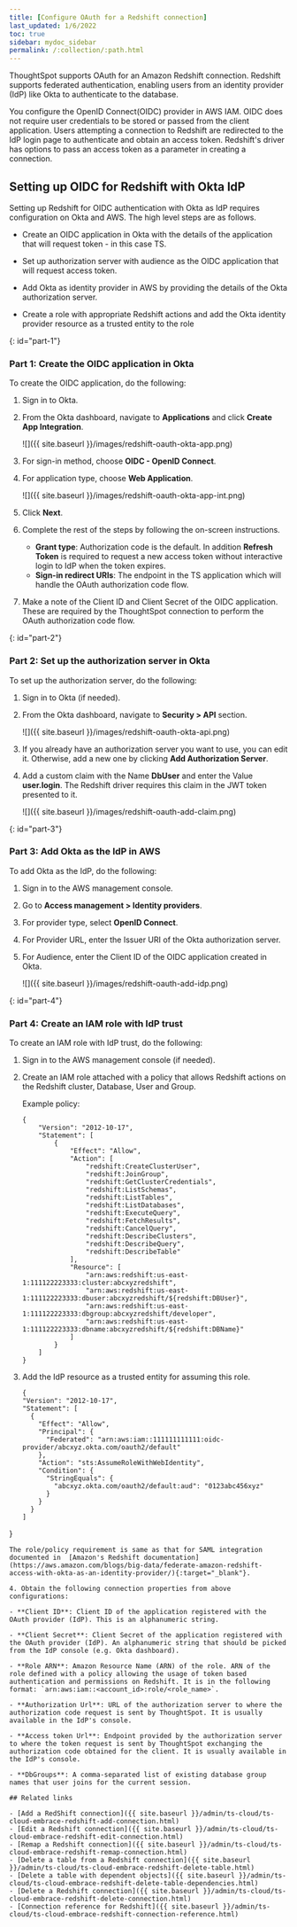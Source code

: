 ```yaml
---
title: [Configure OAuth for a Redshift connection]
last_updated: 1/6/2022
toc: true
sidebar: mydoc_sidebar
permalink: /:collection/:path.html
---
```

ThoughtSpot supports OAuth for an Amazon Redshift connection. Redshift supports federated authentication, enabling users from an identity provider (IdP) like Okta to authenticate to the database.

You configure the OpenID Connect(OIDC) provider in AWS IAM. OIDC does not require user credentials to be stored or passed from the client application. Users attempting a connection to Redshift are redirected to the IdP login page to authenticate and obtain an access token. Redshift's driver has options to pass an access token as a parameter in creating a connection.

## Setting up OIDC for Redshift with Okta ldP

Setting up Redshift for OIDC authentication with Okta as IdP requires configuration on Okta and AWS. The high level steps are as follows.

- Create an OIDC application in Okta with the details of the application that will request token - in this case TS.

- Set up authorization server with audience as the OIDC application that will request access token.

- Add Okta as identity provider in AWS by providing the details of the Okta authorization server.

- Create a role with appropriate Redshift actions and add the Okta identity provider resource as a trusted entity to the role

{: id="part-1"}
### Part 1: Create the OIDC application in Okta

To create the OIDC application, do the following:

1. Sign in to Okta.

2. From the Okta dashboard, navigate to **Applications** and click **Create App Integration**.

   ![]({{ site.baseurl }}/images/redshift-oauth-okta-app.png)

3. For sign-in method, choose **OIDC - OpenID Connect**.

4. For application type, choose **Web Application**.

   ![]({{ site.baseurl }}/images/redshift-oauth-okta-app-int.png)

5. Click **Next**.

6. Complete the rest of the steps by following the on-screen instructions.

   - **Grant type**: Authorization code is the default. In addition **Refresh Token** is required to request a new access token without interactive login to IdP when the token expires.
   - **Sign-in redirect URIs**: The endpoint in the TS application which will handle the OAuth authorization code flow.

7. Make a note of the Client ID and Client Secret of the OIDC application. These are required by the ThoughtSpot connection to perform the OAuth authorization code flow.

{: id="part-2"}
### Part 2: Set up the authorization server in Okta

To set up the authorization server, do the following:

1. Sign in to Okta (if needed).

2. From the Okta dashboard, navigate to **Security > API** section.

   ![]({{ site.baseurl }}/images/redshift-oauth-okta-api.png)

3. If you already have an authorization server you want to use, you can edit it. Otherwise, add a new one by clicking **Add Authorization Server**.

4. Add a custom claim with the Name **DbUser** and enter the Value **user.login**. The Redshift driver requires this claim in the JWT token presented to it.

   ![]({{ site.baseurl }}/images/redshift-oauth-add-claim.png)

{: id="part-3"}
### Part 3: Add Okta as the IdP in AWS

To add Okta as the IdP, do the following:

1. Sign in to the AWS management console.

2. Go to **Access management > Identity providers**.

3. For provider type, select **OpenID Connect**.

4. For Provider URL, enter the Issuer URI of the Okta authorization server.

5. For Audience, enter the Client ID of the OIDC application created in Okta.

   ![]({{ site.baseurl }}/images/redshift-oauth-add-idp.png)

{: id="part-4"}
### Part 4: Create an IAM role with IdP trust

To create an IAM role with IdP trust, do the following:

1. Sign in to the AWS management console (if needed).

2. Create an IAM role attached with a policy that allows Redshift actions on the Redshift cluster, Database, User and Group.

   Example policy:

   ```
   {
       "Version": "2012-10-17",
       "Statement": [
           {
               "Effect": "Allow",
               "Action": [
                   "redshift:CreateClusterUser",
                   "redshift:JoinGroup",
                   "redshift:GetClusterCredentials",
                   "redshift:ListSchemas",
                   "redshift:ListTables",
                   "redshift:ListDatabases",
                   "redshift:ExecuteQuery",
                   "redshift:FetchResults",
                   "redshift:CancelQuery",
                   "redshift:DescribeClusters",
                   "redshift:DescribeQuery",
                   "redshift:DescribeTable"
               ],
               "Resource": [
                   "arn:aws:redshift:us-east-1:111122223333:cluster:abcxyzredshift",
                   "arn:aws:redshift:us-east-1:111122223333:dbuser:abcxyzredshift/${redshift:DBUser}",
                   "arn:aws:redshift:us-east-1:111122223333:dbgroup:abcxyzredshift/developer",
                   "arn:aws:redshift:us-east-1:111122223333:dbname:abcxyzredshift/${redshift:DBName}"
               ]
           }
       ]
   }
   ```

3. Add the IdP resource as a trusted entity for assuming this role.

    ```
    {
    "Version": "2012-10-17",
    "Statement": [
      {
        "Effect": "Allow",
        "Principal": {
          "Federated": "arn:aws:iam::111111111111:oidc-provider/abcxyz.okta.com/oauth2/default"
        },
        "Action": "sts:AssumeRoleWithWebIdentity",
        "Condition": {
          "StringEquals": {
            "abcxyz.okta.com/oauth2/default:aud": "0123abc456xyz"
          }
        }
      }
    ]
  }
  ```
  The role/policy requirement is same as that for SAML integration documented in  [Amazon's Redshift documentation](https://aws.amazon.com/blogs/big-data/federate-amazon-redshift-access-with-okta-as-an-identity-provider/){:target="_blank"}.  

4. Obtain the following connection properties from above configurations:

 - **Client ID**: Client ID of the application registered with the OAuth provider (IdP). This is an alphanumeric string.

 - **Client Secret**: Client Secret of the application registered with the OAuth provider (IdP). An alphanumeric string that should be picked from the IdP console (e.g. Okta dashboard).

 - **Role ARN**: Amazon Resource Name (ARN) of the role. ARN of the role defined with a policy allowing the usage of token based authentication and permissions on Redshift. It is in the following format: `arn:aws:iam::<account_id>:role/<role_name>`.

 - **Authorization Url**: URL of the authorization server to where the authorization code request is sent by ThoughtSpot. It is usually available in the IdP's console.

 - **Access token Url**: Endpoint provided by the authorization server to where the token request is sent by ThoughtSpot exchanging the authorization code obtained for the client. It is usually available in the IdP's console.

 - **DbGroups**: A comma-separated list of existing database group names that user joins for the current session.              

## Related links

- [Add a RedShift connection]({{ site.baseurl }}/admin/ts-cloud/ts-cloud-embrace-redshift-add-connection.html)
- [Edit a Redshift connection]({{ site.baseurl }}/admin/ts-cloud/ts-cloud-embrace-redshift-edit-connection.html)
- [Remap a Redshift connection]({{ site.baseurl }}/admin/ts-cloud/ts-cloud-embrace-redshift-remap-connection.html)
- [Delete a table from a Redshift connection]({{ site.baseurl }}/admin/ts-cloud/ts-cloud-embrace-redshift-delete-table.html)
- [Delete a table with dependent objects]({{ site.baseurl }}/admin/ts-cloud/ts-cloud-embrace-redshift-delete-table-dependencies.html)
- [Delete a Redshift connection]({{ site.baseurl }}/admin/ts-cloud/ts-cloud-embrace-redshift-delete-connection.html)
- [Connection reference for Redshift]({{ site.baseurl }}/admin/ts-cloud/ts-cloud-embrace-redshift-connection-reference.html)
